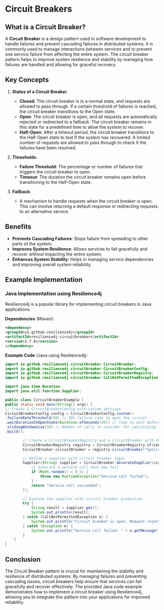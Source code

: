 # Circuit Breakers

## What is a Circuit Breaker?

A **Circuit Breaker** is a design pattern used in software development to handle failures and prevent cascading failures in distributed systems. It is commonly used to manage interactions between services and to prevent one service failure from affecting the entire system. The circuit breaker pattern helps to improve system resilience and stability by managing how failures are handled and allowing for graceful recovery.

## Key Concepts

1. **States of a Circuit Breaker**:
    - **Closed**: The circuit breaker is in a normal state, and requests are allowed to pass through. If a certain threshold of failures is reached, the circuit breaker transitions to the Open state.
    - **Open**: The circuit breaker is open, and all requests are automatically rejected or redirected to a fallback. The circuit breaker remains in this state for a predefined time to allow the system to recover.
    - **Half-Open**: After a timeout period, the circuit breaker transitions to the Half-Open state to test if the system has recovered. A limited number of requests are allowed to pass through to check if the failures have been resolved.

2. **Thresholds**:
    - **Failure Threshold**: The percentage or number of failures that triggers the circuit breaker to open.
    - **Timeout**: The duration the circuit breaker remains open before transitioning to the Half-Open state.

3. **Fallback**:
    - A mechanism to handle requests when the circuit breaker is open. This can involve returning a default response or redirecting requests to an alternative service.

## Benefits

- **Prevents Cascading Failures**: Stops failure from spreading to other parts of the system.
- **Improves System Resilience**: Allows services to fail gracefully and recover without impacting the entire system.
- **Enhances System Stability**: Helps in managing service dependencies and improving overall system reliability.

## Example Implementation

### Java Implementation using Resilience4j

Resilience4j is a popular library for implementing circuit breakers in Java applications.

**Dependencies** (Maven):
```xml
<dependency>
<groupId>io.github.resilience4j</groupId>
<artifactId>resilience4j-circuitbreaker</artifactId>
<version>1.7.0</version>
</dependency>
```

**Example Code** (Java using Resilience4j):

```java
import io.github.resilience4j.circuitbreaker.CircuitBreaker;
import io.github.resilience4j.circuitbreaker.CircuitBreakerConfig;
import io.github.resilience4j.circuitbreaker.CircuitBreakerRegistry;
import io.github.resilience4j.circuitbreaker.CallNotPermittedException;

import java.time.Duration;
import java.util.function.Supplier;

public class CircuitBreakerExample {
public static void main(String[] args) {
// Create a CircuitBreakerConfig with custom settings
CircuitBreakerConfig config = CircuitBreakerConfig.custom()
.failureRateThreshold(50) // 50% failure rate to open the circuit
.waitDurationInOpenState(Duration.ofSeconds(10)) // Time to wait before transitioning to Half-Open
.slidingWindowSize(10) // Number of calls to consider for calculating failure rate
.build();

        // Create a CircuitBreakerRegistry and a CircuitBreaker with the custom config
        CircuitBreakerRegistry registry = CircuitBreakerRegistry.of(config);
        CircuitBreaker circuitBreaker = registry.circuitBreaker("myCircuitBreaker");

        // Define a supplier with circuit breaker logic
        Supplier<String> supplier = CircuitBreaker.decorateSupplier(circuitBreaker, () -> {
            // Simulate a service call that may fail
            if (Math.random() < 0.5) {
                throw new RuntimeException("Service call failed");
            }
            return "Service call succeeded";
        });

        // Execute the supplier with circuit breaker protection
        try {
            String result = supplier.get();
            System.out.println(result);
        } catch (CallNotPermittedException e) {
            System.out.println("Circuit breaker is open. Request rejected.");
        } catch (Exception e) {
            System.out.println("Service call failed: " + e.getMessage());
        }
    }
}
```

## Conclusion

The Circuit Breaker pattern is crucial for maintaining the stability and resilience of distributed systems. By managing failures and preventing cascading issues, circuit breakers help ensure that services can fail gracefully and recover effectively. The provided Java code example demonstrates how to implement a circuit breaker using Resilience4j, allowing you to integrate this pattern into your applications for improved reliability.
